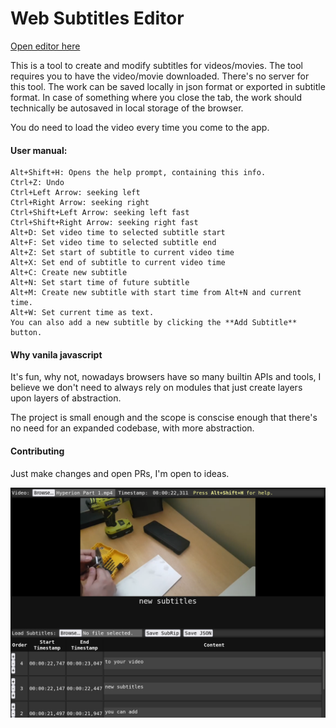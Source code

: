 # Web Subtitles Editor

[Open editor here](https://rokyed.github.io/web-subtitles-editor/)

This is a tool to create and modify subtitles for videos/movies. The tool requires you to have the video/movie downloaded. There's no server for this tool. The work can be saved locally in json format or exported in subtitle format. In case of something where you close the tab, the work should technically be autosaved in local storage of the browser.

You do need to load the video every time you come to the app.

#### User manual:

```
Alt+Shift+H: Opens the help prompt, containing this info.
Ctrl+Z: Undo
Ctrl+Left Arrow: seeking left
Ctrl+Right Arrow: seeking right
Ctrl+Shift+Left Arrow: seeking left fast
Ctrl+Shift+Right Arrow: seeking right fast
Alt+D: Set video time to selected subtitle start
Alt+F: Set video time to selected subtitle end
Alt+Z: Set start of subtitle to current video time
Alt+X: Set end of subtitle to current video time
Alt+C: Create new subtitle
Alt+N: Set start time of future subtitle
Alt+M: Create new subtitle with start time from Alt+N and current time.
Alt+W: Set current time as text.
You can also add a new subtitle by clicking the **Add Subtitle** button.
```


#### Why vanila javascript

It's fun, why not, nowadays browsers have so many builtin APIs and tools, I believe we don't need to always rely on modules that just create layers upon layers of abstraction.

The project is small enough and the scope is conscise enough that there's no need for an expanded codebase, with more abstraction.

#### Contributing

Just make changes and open PRs, I'm open to ideas.

![in editor screenshot](https://github.com/rokyed/web-subtitles-editor/blob/master/editor.png)

